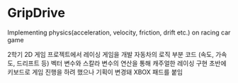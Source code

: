 # GripDrive
Implementing physics(acceleration, velocity, friction, drift etc.) on racing car game

2학기 2D 게임 프로젝트에서 레이싱 게임을 개발
자동차의 로직 부분 코드 (속도, 가속도, 드리프트 등)
벡터 변수와 스칼라 변수의 연산을 통해 캐주얼한 레이싱 구현
초반에 키보드로 게임 진행을 하려 했으나 기획이 변경돼 XBOX 패드를 붙임
